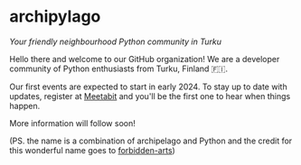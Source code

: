 # archipylago
_Your friendly neighbourhood Python community in Turku_

Hello there and welcome to our GitHub organization! We are a developer community of Python enthusiasts from Turku, Finland 🇫🇮.

Our first events are expected to start in early 2024. To stay up to date with updates, register at [Meetabit](https://meetabit.com/communities/archipylago) and you'll be the first one to hear when things happen.

More information will follow soon!

(PS. the name is a combination of archipelago and Python and the credit for this wonderful name goes to [forbidden-arts](https://github.com/forbidden-arts))
